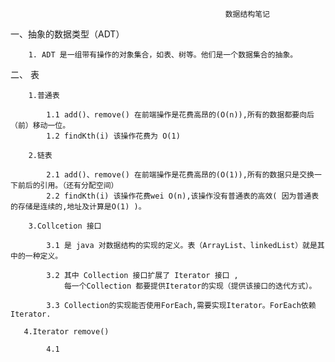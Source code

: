 
                                                    数据结构笔记
  一、抽象的数据类型（ADT）

        1. ADT 是一组带有操作的对象集合，如表、树等。他们是一个数据集合的抽象。

  二、 表

        1.普通表

            1.1 add()、remove() 在前端操作是花费高昂的(O(n)),所有的数据都要向后（前）移动一位。
            1.2 findKth(i) 该操作花费为 O(1)

        2.链表

            2.1 add()、remove() 在前端操作是花费高昂的(O(1)),所有的数据只是交换一下前后的引用。（还有分配空间）
            2.2 findKth(i) 该操作花费wei O(n),该操作没有普通表的高效( 因为普通表的存储是连续的,地址及计算是O(1) )。

        3.Collcetion 接口

            3.1 是 java 对数据结构的实现的定义。表（ArrayList、linkedList）就是其中的一种定义。

            3.2 其中 Collection 接口扩展了 Iterator 接口 ,
                每一个Collection 都要提供Iterator的实现（提供该接口的迭代方式）。

            3.3 Collection的实现能否使用ForEach,需要实现Iterator。ForEach依赖Iterator.

       4.Iterator remove()

            4.1